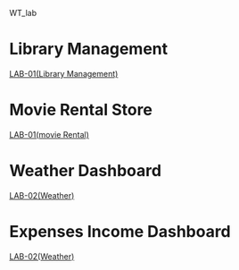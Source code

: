 WT_lab

# Library Management
[LAB-01(Library Management)](https://github.com/bashaboinakoushik/WT_lab/blob/main/lab_1.1.html)
# Movie Rental Store
[LAB-01(movie Rental)](https://github.com/bashaboinakoushik/WT_lab/blob/main/lab_1.2.html)
# Weather Dashboard
[LAB-02(Weather)](https://github.com/bashaboinakoushik/WT_lab/blob/main/lab_2.1.html)
# Expenses Income Dashboard
[LAB-02(Weather)](https://github.com/bashaboinakoushik/WT_lab/blob/main/lab_2.2.html)

